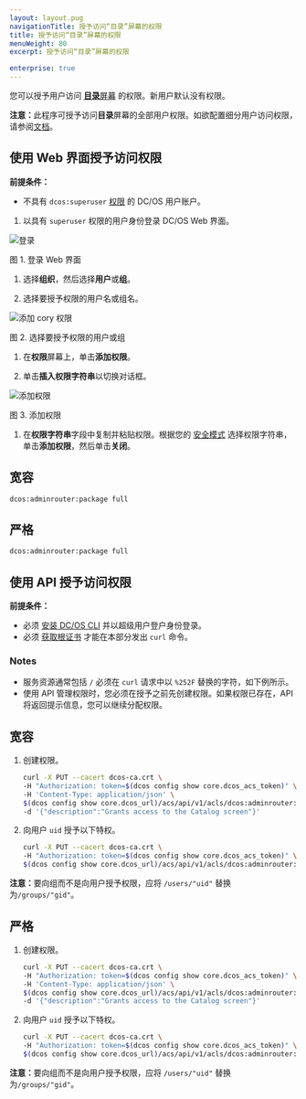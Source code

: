 ```yaml
---
layout: layout.pug
navigationTitle: 授予访问“目录”屏幕的权限
title: 授予访问“目录”屏幕的权限
menuWeight: 80
excerpt: 授予访问“目录”屏幕的权限

enterprise: true
---
```

<!-- The source repository for this topic is https://github.com/dcos/dcos-docs-site -->

您可以授予用户访问 [**目录**屏幕](/mesosphere/dcos/cn/1.12/gui/catalog/) 的权限。新用户默认没有权限。

<p class="message--note"><strong>注意：</strong>此程序可授予访问<strong>目录</strong>屏幕的全部用户权限。如欲配置细分用户访问权限，请参阅<a href="/1.12/deploying-services/service-groups/">文档</a>。</p>


## <a name="services-access-via-ui"></a>使用 Web 界面授予访问权限

**前提条件：**

- 不具有 `dcos:superuser` [权限](/mesosphere/dcos/cn/1.12/security/ent/users-groups/) 的 DC/OS 用户账户。

1. 以具有 `superuser` 权限的用户身份登录 DC/OS Web 界面。

 ![登录](/mesosphere/dcos/1.12/img/LOGIN-EE-Modal_View-1_12.png)

 图 1. 登录 Web 界面

1. 选择**组织**，然后选择**用户**或**组**。

1. 选择要授予权限的用户名或组名。

 ![添加 cory 权限](/mesosphere/dcos/1.12/img/GUI-Organization-Users-List_View-1_12.png)

 图 2. 选择要授予权限的用户或组

1. 在**权限**屏幕上，单击**添加权限**。

1. 单击**插入权限字符串**以切换对话框。

 ![添加权限](/mesosphere/dcos/1.12/img/services-tab-user3.png)

 图 3. 添加权限 

1. 在**权限字符串**字段中复制并粘贴权限。根据您的 [安全模式](/mesosphere/dcos/cn/1.12/security/ent/#security-modes) 选择权限字符串，单击**添加权限**，然后单击**关闭**。

 ## 宽容

```bash
dcos:adminrouter:package full
```

 ## 严格

```bash
dcos:adminrouter:package full
```

## <a name="universe-access-via-api"></a>使用 API 授予访问权限

**前提条件：**

- 必须 [安装 DC/OS CLI](/mesosphere/dcos/cn/1.12/cli/install/) 并以超级用户登户身份登录。
- 必须 [获取根证书](/mesosphere/dcos/cn/1.12/security/ent/tls-ssl/get-cert/) 才能在本部分发出 `curl` 命令。

### Notes

- 服务资源通常包括 `/` 必须在 `curl` 请求中以 `%252F` 替换的字符，如下例所示。
- 使用 API 管理权限时，您必须在授予之前先创建权限。如果权限已存在，API 将返回提示信息，您可以继续分配权限。

## 宽容

1. 创建权限。

    ```bash
    curl -X PUT --cacert dcos-ca.crt \
    -H "Authorization: token=$(dcos config show core.dcos_acs_token)" \
    -H 'Content-Type: application/json' \
    $(dcos config show core.dcos_url)/acs/api/v1/acls/dcos:adminrouter:package  \
    -d '{"description":"Grants access to the Catalog screen"}'
    ```

1. 向用户 `uid` 授予以下特权。

    ```bash
    curl -X PUT --cacert dcos-ca.crt \
    -H "Authorization: token=$(dcos config show core.dcos_acs_token)" \
    $(dcos config show core.dcos_url)/acs/api/v1/acls/dcos:adminrouter:package/users/<uid>/full
    ```

 <p class="message--note"><strong>注意：</strong>要向组而不是向用户授予权限，应将 <code>/users/"uid"</code> 替换为<code>/groups/"gid"</code>。</p>

## 严格

1. 创建权限。

    ```bash
    curl -X PUT --cacert dcos-ca.crt \
    -H "Authorization: token=$(dcos config show core.dcos_acs_token)" \
    -H 'Content-Type: application/json' \
    $(dcos config show core.dcos_url)/acs/api/v1/acls/dcos:adminrouter:package  \
    -d '{"description":"Grants access to the Catalog screen"}'
    ```

1. 向用户 `uid` 授予以下特权。

    ```bash
    curl -X PUT --cacert dcos-ca.crt \
    -H "Authorization: token=$(dcos config show core.dcos_acs_token)" \
    $(dcos config show core.dcos_url)/acs/api/v1/acls/dcos:adminrouter:package/users/<uid>/full
    ```

 <p class="message--note"><strong>注意：</strong>要向组而不是向用户授予权限，应将 <code>/users/"uid"</code> 替换为<code>/groups/"gid"</code>。</p>
